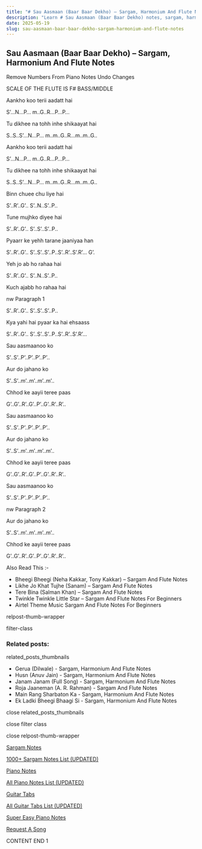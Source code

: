 ```yaml
---
title: "# Sau Aasmaan (Baar Baar Dekho) – Sargam, Harmonium And Flute Notes"
description: "Learn # Sau Aasmaan (Baar Baar Dekho) notes, sargam, harmonium notations and flute notes. Easy step-by-step tutorial for beginners."
date: 2025-05-19
slug: sau-aasmaan-baar-baar-dekho-sargam-harmonium-and-flute-notes
---
```


## Sau Aasmaan (Baar Baar Dekho) – Sargam, Harmonium And Flute Notes

Remove Numbers From Piano Notes
Undo Changes

SCALE OF THE FLUTE IS F# BASS/MIDDLE

Aankho koo terii aadatt hai

S’…N…P… m..G..R…P…P…

Tu dikhee na tohh inhe shikaayat hai

S..S..S’…N…P… m..m..G..R…m..m..G..

Aankho koo terii aadatt hai

S’…N…P… m..G..R…P…P…

Tu dikhee na tohh inhe shikaayat hai

S..S..S’…N…P… m..m..G..R…m..m..G..

Binn chuee chu liye hai

S’..R’..G’.. S’..N..S’..P..

Tune mujhko diyee hai

S’..R’..G’.. S’..S’..S’..P..

Pyaarr ke yehh tarane jaaniyaa han

S’..R’..G’.. S’..S’..S’..P..S’..R’..S’.R’… G’.

Yeh jo ab ho rahaa hai

S’..R’..G’.. S’..N..S’..P..

Kuch ajabb ho rahaa hai

nw Paragraph 1

S’..R’..G’.. S’..S’..S’..P..

Kya yahi hai pyaar ka hai ehsaass

S’..R’..G’.. S’..S’..S’..P..S’..R’..S’.R’…

Sau aasmaanoo ko

S’..S’..P’..P’..P’..P’..

Aur do jahano ko

S’..S’..m’..m’..m’..m’..

Chhod ke aayii teree paas

G’..G’..R’..G’..P’..G’..R’..R’..

Sau aasmaanoo ko

S’..S’..P’..P’..P’..P’..

Aur do jahano ko

S’..S’..m’..m’..m’..m’..

Chhod ke aayii teree paas

G’..G’..R’..G’..P’..G’..R’..R’..

Sau aasmaanoo ko

S’..S’..P’..P’..P’..P’..

nw Paragraph 2

Aur do jahano ko

S’..S’..m’..m’..m’..m’..

Chhod ke aayii teree paas

G’..G’..R’..G’..P’..G’..R’..R’..

Also Read This :-

* Bheegi Bheegi (Neha Kakkar, Tony Kakkar) – Sargam And Flute Notes
* Likhe Jo Khat Tujhe (Sanam) – Sargam And Flute Notes
* Tere Bina (Salman Khan) – Sargam And Flute Notes
* Twinkle Twinkle Little Star – Sargam And Flute Notes For Beginners
* Airtel Theme Music Sargam And Flute Notes For Beginners

relpost-thumb-wrapper

filter-class

### Related posts:

related_posts_thumbnails

* Gerua (Dilwale) - Sargam, Harmonium And Flute Notes
* Husn (Anuv Jain) - Sargam, Harmonium And Flute Notes
* Janam Janam (Full Song) - Sargam, Harmonium And Flute Notes
* Roja Jaaneman (A. R. Rahman) - Sargam And Flute Notes
* Main Rang Sharbaton Ka - Sargam, Harmonium And Flute Notes
* Ek Ladki Bheegi Bhaagi Si - Sargam, Harmonium And Flute Notes

close related_posts_thumbnails

close filter class

close relpost-thumb-wrapper

[Sargam Notes](/sargam-notes.html)

[1000+ Sargam Notes List (UPDATED)](/all-songs-list-sargam-notes.html)

[Piano Notes](/piano-notes.html)

[All Piano Notes List (UPDATED)](/all-songs-list-piano-notes.html)

[Guitar Tabs](/guitar-tabs.html)

[All Guitar Tabs List (UPDATED)](/all-songs-list-guitar-tabs.html)

[Super Easy Piano Notes](https://studywall.in/)

[Request A Song](/request-a-song.html)

CONTENT END 1


